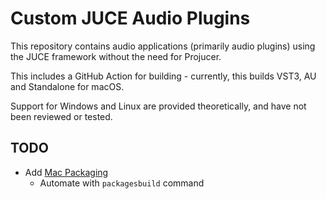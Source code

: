 # Custom JUCE Audio Plugins

This repository contains audio applications (primarily audio plugins) using the JUCE framework without the need for Projucer.

This includes a GitHub Action for building - currently, this builds VST3, AU and Standalone for macOS.

Support for Windows and Linux are provided theoretically, and have not been reviewed or tested.

## TODO

* Add [Mac Packaging](https://docs.juce.com/master/tutorial_app_plugin_packaging.html)
  * Automate with `packagesbuild` command
